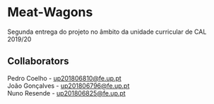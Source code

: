 # Meat-Wagons

Segunda entrega do projeto no âmbito da unidade curricular de CAL 2019/20


## Collaborators

Pedro Coelho - up201806810@fe.up.pt\
João Gonçalves - up201806796@fe.up.pt\
Nuno Resende - up201806825@fe.up.pt
